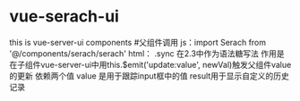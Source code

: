 # vue-serach-ui
this is vue-server-ui components
#父组件调用
  js：import Serach from '@/components/serach/serach'
  html：<Serach :value.sync="value" :result="result"></Serach>
    .sync 在2.3中作为语法糖写法  作用是在子组件vue-server-ui中用this.$emit('update:value', newVal)触发父组件value的更新
    依赖两个值 value 是用于跟踪input框中的值  result用于显示自定义的历史记录
